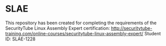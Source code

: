 # SLAE
This repository has been created for completing the requirements of the SecurityTube Linux Assembly Expert certification: http://securitytube-training.com/online-courses/securitytube-linux-assembly-expert/ Student ID: SLAE-1228
